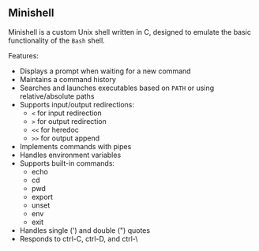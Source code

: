 ## Minishell

Minishell is a custom Unix shell written in C, designed to emulate the basic functionality of the `Bash` shell.

Features:
  - Displays a prompt when waiting for a new command
  - Maintains a command history
  - Searches and launches executables based on `PATH` or using relative/absolute paths
  - Supports input/output redirections:
    - `<` for input redirection
    - `>` for output redirection
    - `<<` for heredoc
    - `>>` for output append
  - Implements commands with pipes
  - Handles environment variables
  - Supports built-in commands:
      - echo
      - cd
      - pwd
      - export
      - unset
      - env
      - exit
  - Handles single (') and double (") quotes
  - Responds to ctrl-C, ctrl-D, and ctrl-\
